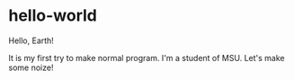 # hello-world

Hello, Earth!

It is my first try to make normal program. I'm a student of MSU. Let's make some noize!
